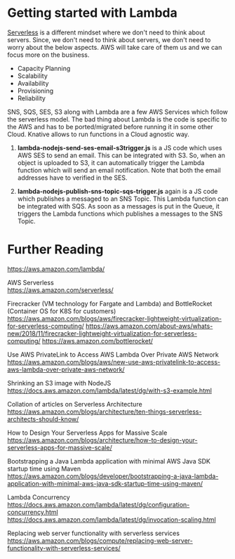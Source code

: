 # Getting started with Lambda

[Serverless](https://aws.amazon.com/elasticache/) is a different mindset where we don't need to think about servers. Since, we don't need to think about servers, we don't need to worry about the below aspects. AWS will take care of them us and we can focus more on the business.

- Capacity Planning
- Scalability
- Availability
- Provisioning
- Reliability

SNS, SQS, SES, S3 along with Lambda are a few AWS Services which follow the serverless model. The bad thing about Lambda is the code is specific to the AWS and has to be ported/migrated before running it in some other Cloud. Knative allows to run functions in a Cloud agnostic way.

1. **lambda-nodejs-send-ses-email-s3trigger.js** is a JS code which uses AWS SES to send an email. This can be integrated with S3. So, when an object is uploaded to S3, it can automatically trigger the Lambda function which will send an email notification. Note that both the email addresses have to verified in the SES.

2. **lambda-nodejs-publish-sns-topic-sqs-trigger.js** again is a JS code which publishes a messaged to an SNS Topic. This Lambda function can be integrated with SQS. As soon as a messages is put in the Queue, it triggers the Lambda functions which publishes a messages to the SNS Topic.

# Further Reading

https://aws.amazon.com/lambda/

AWS Serverless\
https://aws.amazon.com/serverless/

Firecracker (VM technology for Fargate and Lambda) and BottleRocket (Container OS for K8S for customers)\
https://aws.amazon.com/blogs/aws/firecracker-lightweight-virtualization-for-serverless-computing/
https://aws.amazon.com/about-aws/whats-new/2018/11/firecracker-lightweight-virtualization-for-serverless-computing/
https://aws.amazon.com/bottlerocket/

Use AWS PrivateLink to Access AWS Lambda Over Private AWS Network\
https://aws.amazon.com/blogs/aws/new-use-aws-privatelink-to-access-aws-lambda-over-private-aws-network/

Shrinking an S3 image with NodeJS\
https://docs.aws.amazon.com/lambda/latest/dg/with-s3-example.html

Collation of articles on Serverless Architecture\
https://aws.amazon.com/blogs/architecture/ten-things-serverless-architects-should-know/

How to Design Your Serverless Apps for Massive Scale
https://aws.amazon.com/blogs/architecture/how-to-design-your-serverless-apps-for-massive-scale/

Bootstrapping a Java Lambda application with minimal AWS Java SDK startup time using Maven
https://aws.amazon.com/blogs/developer/bootstrapping-a-java-lambda-application-with-minimal-aws-java-sdk-startup-time-using-maven/

Lambda Concurrency
https://docs.aws.amazon.com/lambda/latest/dg/configuration-concurrency.html
https://docs.aws.amazon.com/lambda/latest/dg/invocation-scaling.html

Replacing web server functionality with serverless services
https://aws.amazon.com/blogs/compute/replacing-web-server-functionality-with-serverless-services/
